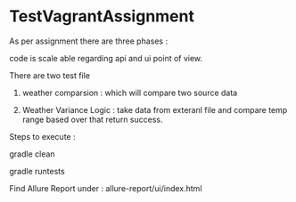 # TestVagrantAssignment

As per assignment there are three phases :

code is scale able regarding api and ui point of view.

There are two test file 

1. weather comparsion : which will compare two source data

2. Weather Variance Logic : take data from exteranl file and compare temp range
based over that return success. 


Steps to execute : 

gradle clean 

gradle runtests

Find Allure Report under : allure-report/ui/index.html

